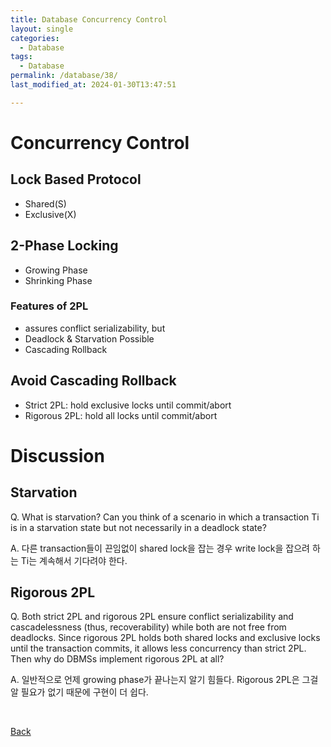 ```yaml
---
title: Database Concurrency Control
layout: single
categories:
  - Database
tags:
  - Database
permalink: /database/38/
last_modified_at: 2024-01-30T13:47:51

---
```


# Concurrency Control

## Lock Based Protocol

* Shared(S)
* Exclusive(X)

## 2-Phase Locking

* Growing Phase
* Shrinking Phase

### Features of 2PL

* assures conflict serializability, but
* Deadlock & Starvation Possible
* Cascading Rollback

## Avoid Cascading Rollback

* Strict 2PL: hold exclusive locks until commit/abort
* Rigorous 2PL: hold all locks until commit/abort

# Discussion

## Starvation

Q. What is starvation? Can you think of a scenario in which a transaction Ti is in a starvation state but not necessarily in a deadlock state?

A. 다른 transaction들이 끈임없이 shared lock을 잡는 경우 write lock을 잡으려 하는 Ti는 계속해서 기다려야 한다.

## Rigorous 2PL

Q. Both strict 2PL and rigorous 2PL ensure conflict serializability and cascadelessness (thus, recoverability) while both are not free from deadlocks.
Since rigorous 2PL holds both shared locks and exclusive locks until the transaction commits, it allows less concurrency than strict 2PL.
Then why do DBMSs implement rigorous 2PL at all?

A. 일반적으로 언제 growing phase가 끝나는지 알기 힘들다. Rigorous 2PL은 그걸 알 필요가 없기 때문에 구현이 더 쉽다.

<br>

[Back](/database/)